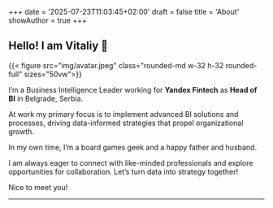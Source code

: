 +++
date = '2025-07-23T11:03:45+02:00'
draft = false
title = 'About'
showAuthor = true
+++

## Hello! I am Vitaliy 👋

{{< figure
    src="img/avatar.jpeg"
    class="rounded-md w-32 h-32 rounded-full"
    sizes="50vw">}}

I’m a Business Intelligence Leader working for **Yandex Fintech** as **Head of BI** in Belgrade, Serbia.

At work my primary focus is to implement advanced BI solutions and processes, driving data-informed strategies that propel organizational growth.

In my own time, I’m a board games geek and a happy father and husband.

I am always eager to connect with like-minded professionals and explore opportunities for collaboration. Let’s turn data into strategy together!

Nice to meet you!

---


